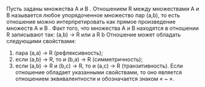 Пусть заданы множества A и B . 
Отношением R между множествами A и B называется любое упорядоченное множество пар (a,b), то есть отношение можно интерпретировать как прямое произведение множеств A и B . Факт того, что множества A и B находятся в отношении R записывают так: 
(a,b) -> R или a R b
Отношение может обладать следующими свойствами: 
1. пара (a,a) -> R (рефлексивность); 
2. если (a,b) -> R, то и (b,a) -> R (симметричность); 
3. если (a,b) -> R и (b,c) -> R, то и (a,c) -> R (транзитивность).
Если отношение обладает указанными свойствами, то оно является отношением эквивалентности и обозначается знаком « ~ ».